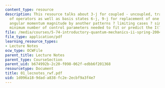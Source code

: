 ```yaml
---
content_type: resource
description: This resource talks about 3-j for coupled - uncoupled, transformation
  of operators as well as basis states 6-j, 9-j for replacement of one intermediate
  angular momentum magnitude by another patterns ? limiting cases ? simple dynamics,
  minimum number of control parameters needed to fit or predict the I(?) or I(t).
file: /media/courses/5-74-introductory-quantum-mechanics-ii-spring-2004/1d096a189dada838fc2e2ecbf9a3f4e7_01_lecnotes_rwf.pdf
file_type: application/pdf
learning_resource_types:
- Lecture Notes
ocw_type: OCWFile
parent_title: Lecture Notes
parent_type: CourseSection
parent_uid: b674992b-2c20-f098-062f-edbb6f201368
resourcetype: Document
title: 01_lecnotes_rwf.pdf
uid: 1d096a18-9dad-a838-fc2e-2ecbf9a3f4e7
---
```

